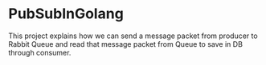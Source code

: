 # PubSubInGolang
This project explains how we can send a message packet from producer to Rabbit Queue and read that message packet from Queue to save in DB through consumer.
